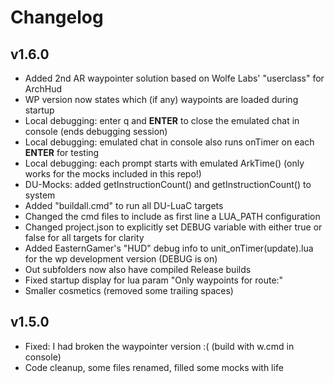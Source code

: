 # Changelog

## v1.6.0

- Added 2nd AR waypointer solution based on Wolfe Labs' "userclass" for ArchHud
- WP version now states which (if any) waypoints are loaded during startup
- Local debugging: enter q and **ENTER** to close the emulated chat in console (ends debugging session)
- Local debugging: emulated chat in console also runs onTimer on each **ENTER** for testing
- Local debugging: each prompt starts with emulated ArkTime() (only works for the mocks included in this repo!)
- DU-Mocks: added getInstructionCount() and getInstructionCount() to system
- Added "buildall.cmd" to run all DU-LuaC targets
- Changed the cmd files to include as first line a LUA_PATH configuration
- Changed project.json to explicitly set DEBUG variable with either true or false for all targets for clarity
- Added EasternGamer's "HUD" debug info to unit_onTimer(update).lua for the wp development version (DEBUG is on)
- Out subfolders now also have compiled Release builds
- Fixed startup display for lua param "Only waypoints for route:"
- Smaller cosmetics (removed some trailing spaces)

## v1.5.0

- Fixed: I had broken the waypointer version :( (build with w.cmd in console)
- Code cleanup, some files renamed, filled some mocks with life
